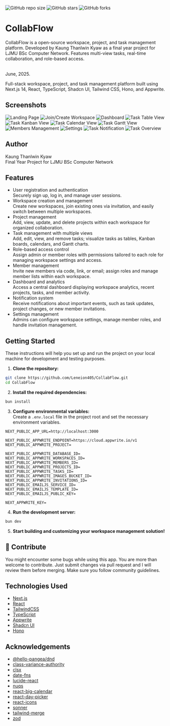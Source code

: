 ![GitHub repo size](https://img.shields.io/github/repo-size/Leneion405/CollabFlow)
![GitHub stars](https://img.shields.io/github/stars/Leneion405/CollabFlow?style=social)
![GitHub forks](https://img.shields.io/github/forks/Leneion405/CollabFlow?style=social)

# CollabFlow
CollabFlow is a open-source workspace, project, and task management platform. Developed by Kaung Thanlwin Kyaw as a final year project for LJMU BSc Computer Network. Features multi-view tasks, real-time collaboration, and role-based access.

<br />
June, 2025. <br />

Full-stack workspace, project, and task management platform built using Next.js 14, React, TypeScript, Shadcn UI, Tailwind CSS, Hono, and Appwrite.


## Screenshots

![Landing Page](public/landin-demo.jpg)
![Join/Create Workspace](public/join-create-workspace-demo.jpg)
![Dashboard](public/dashboard-demo.jpg)
![Task Table View](public/task-table-demo.jpg)
![Task Kanban View](public/task-kanban-demo.jpg)
![Task Calendar View](public/task-calendar-demo.jpg)
![Task Gantt View](public/task-gantt-demo.jpg)
![Members Management](public/members-demo.jpg)
![Settings](public/setting-demo.jpg)
![Task Notification](public/task-noti-demo.jpg)
![Task Overview](public/task-overview-demo.jpg)

## Author

Kaung Thanlwin Kyaw  
Final Year Project for LJMU BSc Computer Network

## Features

- User registration and authentication <br />
  Securely sign up, log in, and manage user sessions.
- Workspace creation and management <br />
  Create new workspaces, join existing ones via invitation, and easily switch between multiple workspaces.
- Project management <br />
  Add, view, update, and delete projects within each workspace for organized collaboration.
- Task management with multiple views <br />
  Add, edit, view, and remove tasks; visualize tasks as tables, Kanban boards, calendars, and Gantt charts.
- Role-based access control <br />
  Assign admin or member roles with permissions tailored to each role for managing workspace settings and access.
- Member management <br />
  Invite new members via code, link, or email; assign roles and manage member lists within each workspace.
- Dashboard and analytics <br />
  Access a central dashboard displaying workspace analytics, recent projects, tasks, and member activity.
- Notification system <br />
  Receive notifications about important events, such as task updates, project changes, or new member invitations.
- Settings management <br />
  Admins can configure workspace settings, manage member roles, and handle invitation management.

## Getting Started

These instructions will help you set up and run the project on your local machine for development and testing purposes.

1. **Clone the repository:**

```bash
git clone https://github.com/Leneion405/CollabFlow.git
cd CollabFlow
```

2. **Install the required dependencies:**

```bash
bun install
```

3. **Configure environmental variables:**  
   Create a `.env.local` file in the project root and set the necessary environment variables.

```
NEXT_PUBLIC_APP_URL=http://localhost:3000

NEXT_PUBLIC_APPWRITE_ENDPOINT=https://cloud.appwrite.io/v1
NEXT_PUBLIC_APPWRITE_PROJECT=

NEXT_PUBLIC_APPWRITE_DATABASE_ID=
NEXT_PUBLIC_APPWRITE_WORKSPACES_ID=
NEXT_PUBLIC_APPWRITE_MEMBERS_ID=
NEXT_PUBLIC_APPWRITE_PROJECTS_ID=
NEXT_PUBLIC_APPWRITE_TASKS_ID=
NEXT_PUBLIC_APPWRITE_IMAGES_BUCKET_ID=
NEXT_PUBLIC_APPWRITE_INVITATIONS_ID=
NEXT_PUBLIC_EMAILJS_SERVICE_ID=
NEXT_PUBLIC_EMAILJS_TEMPLATE_ID=
NEXT_PUBLIC_EMAILJS_PUBLIC_KEY=

NEXT_APPWRITE_KEY=
```

4. **Run the development server:**

```bash
bun dev
```

5. **Start building and customizing your workspace management solution!**

## :raised_hands: Contribute

You might encounter some bugs while using this app. You are more than welcome to contribute. Just submit changes via pull request and I will review them before merging. Make sure you follow community guidelines.

## Technologies Used

- [Next.js](https://nextjs.org/) <br />
- [React](https://react.dev/) <br />
- [TailwindCSS](https://tailwindcss.com/) <br />
- [TypeScript](https://www.typescriptlang.org/) <br />
- [Appwrite](https://appwrite.io/) <br />
- [Shadcn UI](https://ui.shadcn.com/) <br />
- [Hono](https://hono.dev/) <br />

## Acknowledgements

- [@hello-pangea/dnd](https://www.npmjs.com/package/@hello-pangea/dnd) <br />
- [class-variance-authority](https://www.npmjs.com/package/class-variance-authority) <br />
- [clsx](https://www.npmjs.com/package/clsx) <br />
- [date-fns](https://www.npmjs.com/package/date-fns) <br />
- [lucide-react](https://www.npmjs.com/package/lucide-react) <br />
- [nuqs](https://www.npmjs.com/package/nuqs) <br />
- [react-big-calendar](https://www.npmjs.com/package/react-big-calendar) <br />
- [react-day-picker](https://www.npmjs.com/package/react-day-picker) <br />
- [react-icons](https://www.npmjs.com/package/react-icons) <br />
- [sonner](https://www.npmjs.com/package/sonner) <br />
- [tailwind-merge](https://www.npmjs.com/package/tailwind-merge) <br />
- [zod](https://www.npmjs.com/package/zod) <br />
